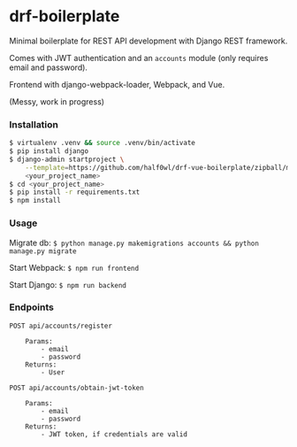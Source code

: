 # drf-boilerplate

Minimal boilerplate for REST API development with Django REST framework.

Comes with JWT authentication and an `accounts` module (only requires email and password).

Frontend with django-webpack-loader, Webpack, and Vue.

(Messy, work in progress)

### Installation

```bash
$ virtualenv .venv && source .venv/bin/activate
$ pip install django
$ django-admin startproject \
    --template=https://github.com/half0wl/drf-vue-boilerplate/zipball/master \
    <your_project_name>
$ cd <your_project_name>
$ pip install -r requirements.txt
$ npm install
```

### Usage

Migrate db: `$ python manage.py makemigrations accounts && python manage.py migrate`

Start Webpack: `$ npm run frontend`

Start Django: `$ npm run backend`

### Endpoints

```
POST api/accounts/register

    Params:
        - email
        - password
    Returns:
        - User

POST api/accounts/obtain-jwt-token

    Params:
        - email
        - password
    Returns:
        - JWT token, if credentials are valid
```




